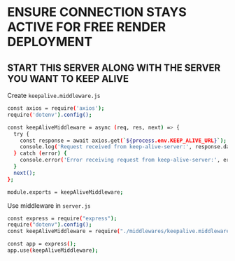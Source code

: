# ENSURE CONNECTION STAYS ACTIVE FOR FREE RENDER DEPLOYMENT
## START THIS SERVER ALONG WITH THE SERVER YOU WANT TO KEEP ALIVE

Create `keepalive.middleware.js` 

```bash
const axios = require('axios');
require('dotenv').config(); 

const keepAliveMiddleware = async (req, res, next) => {
  try {
    const response = await axios.get(`${process.env.KEEP_ALIVE_URL}`);     
    console.log('Request received from keep-alive-server:', response.data);
  } catch (error) {
    console.error('Error receiving request from keep-alive-server:', error.message);
  }
  next();
};

module.exports = keepAliveMiddleware;
```
Use middleware in `server.js`

```bash
const express = require("express");
require("dotenv").config();
const keepAliveMiddleware = require("./middlewares/keepalive.middleware");

const app = express();
app.use(keepAliveMiddleware);
```
